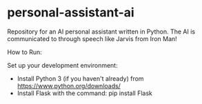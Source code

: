 # personal-assistant-ai
Repository for an AI personal assistant written in Python. The AI is communicated to through speech like Jarvis from Iron Man!

How to Run:

Set up your development environment:

- Install Python 3 (if you haven't already) from https://www.python.org/downloads/
- Install Flask with the command: pip install Flask
